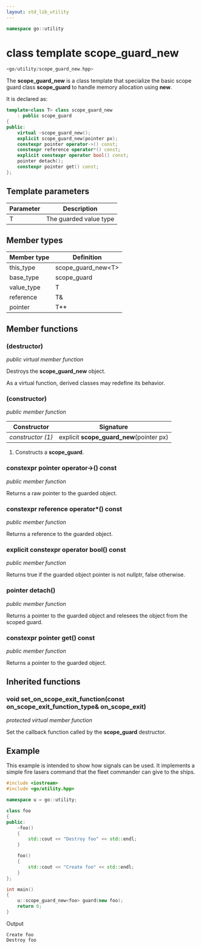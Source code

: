 ```yaml
---
layout: std_lib_utility
---
```


```c++
namespace go::utility
```

# class template scope_guard_new

```c++
<go/utility/scope_guard_new.hpp>
```

The **scope_guard_new** is a class template that specialize the basic scope guard
class **scope_guard** to handle memory allocation using **new**.

It is declared as:

```c++
template<class T> class scope_guard_new
    : public scope_guard
{
public:
    virtual ~scope_guard_new();
    explicit scope_guard_new(pointer px);
    constexpr pointer operator->() const;
    constexpr reference operator*() const;
    explicit constexpr operator bool() const;
    pointer detach();
    constexpr pointer get() const;
};
```

## Template parameters

Parameter | Description
-|-
T | The guarded value type

## Member types

Member type | Definition
-|-
this_type | scope_guard_new\<T>
base_type | scope_guard
value_type | T
reference | T&
pointer | T**

## Member functions

### (destructor)

*public virtual member function*

Destroys the **scope_guard_new** object.

As a virtual function, derived classes may redefine its behavior.

### (constructor)

*public member function*

Constructor | Signature
-|-
*constructor (1)* | explicit **scope_guard_new**(pointer px)

1. Constructs a **scope_guard**.

### constexpr pointer operator->() const

*public member function*

Returns a raw pointer to the guarded object.

### constexpr reference operator*() const

*public member function*

Returns a reference to the guarded object.

### explicit constexpr operator bool() const

*public member function*

Returns true if the guarded object pointer is not nullptr, false otherwise.

### pointer detach()

*public member function*

Returns a pointer to the guarded object and relesees the object from the scoped guard.

### constexpr pointer get() const

*public member function*

Returns a pointer to the guarded object.

## Inherited functions

### void set_on_scope_exit_function(const on_scope_exit_function_type& on_scope_exit)

*protected virtual member function*

Set the callback function called by the **scope_guard** destructor.

## Example

This example is intended to show how signals can be used. It implements a 
simple fire lasers command that the fleet commander can give to the ships.

```c++
#include <iostream>
#include <go/utility.hpp>

namespace u = go::utility;

class foo
{
public:
    ~foo()
    {
        std::cout << "Destroy foo" << std::endl;
    }

    foo()
    {
        std::cout << "Create foo" << std::endl;
    }
};

int main()
{
    u::scope_guard_new<foo> guard(new foo);
    return 0;
}
```

Output

```
Create foo
Destroy foo
```
